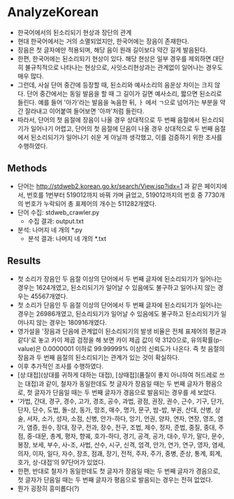 # AnalyzeKorean
* 한국어에서의 된소리되기 현상과 장단의 관계
* 현대 한국어에서는 거의 소멸되었지만, 한국어에는 장음이 존재한다.
 * 장음은 첫 글자에만 적용되며, 해당 음이 원래 길이보다 약간 길게 발음된다.
 * 한편, 한국어에는 된소리되기 현상이 있다. 해당 현상은 일부 경우를 제외하면 대단히 불규칙적으로 나타나는 현상으로, 사잇소리현상과는 관계없이 일어나는 경우도 매우 많다.
* 그런데, 사실 단어 중간에 등장할 때, 된소리와 예사소리의 음운상 차이는 크지 않다. 단어 중간에서는 동일 발음을 할 때 그 길이가 길면 예사소리, 짧으면 된소리로 들린다. 예를 들어 '아가'라는 발음을 녹음한 뒤, ㅏ 에서 ㄱ으로 넘어가는 부분을 약간 잘라내고 이어붙여 들어보면 '아까'처럼 들린다.
 * 따라서, 단어의 첫 음절에 장음이 나올 경우 상대적으로 두 번째 음절에서 된소리되기가 일어나기 어렵고, 단어의 첫 음절에 단음이 나올 경우 상대적으로 두 번째 음절에서 된소리되기가 일어나기 쉬운 게 아닐까 생각했고, 이를 검증하기 위한 조사를 수행하였다.
## Methods
* 단어는 http://stdweb2.korean.go.kr/search/View.jsp?idx=1 과 같은 페이지에서, 번호를 1번부터 519012까지 바꿔 가며 긁었고, 519012까지의 번호 중 7730개의 번호가 누락되어 총 표제어의 개수는 511282개였다.
 * 단어 수집: stdweb_crawler.py
   * 수집 결과: output.txt
 * 분석: 나머지 네 개의 *.py
   * 분석 결과: 나머지 네 개의 *.txt

## Results
* 첫 소리가 장음인 두 음절 이상의 단어에서 두 번째 글자에 된소리되기가 일어나는 경우는 1624개였고, 된소리되기가 일어날 수 있음에도 불구하고 일어나지 않는 경우는 45567개였다.
* 첫 소리가 단음인 두 음절 이상의 단어에서 두 번째 글자에 된소리되기가 일어나는 경우는 26986개였고, 된소리되기가 일어날 수 있음에도 불구하고 된소리되기가 일어나지 않는 경우는 180916개였다.
* 영가설을 '장음과 단음에 관계없이 된소리되기의 발생 비율은 전체 표제어의 평균과 같다'로 놓고 카이 제곱 검정을 해 보면 카이 제곱 값이 약 3120으로, 유의확률(p-value)은 0.0000001 이하로 99.99999% 이상의 신뢰도가 나온다. 즉 첫 음절의 장음과 두 번째 음절의 된소리되기는 관계가 있는 것이 확실하다.
* 이후 추가적인 조사를 수행하였다.
 * [상ː대접](상대를 귀하게 대하는 대접), [상때접](품질이 좋지 아니하여 허드레로 쓰는 대접)과 같이, 철자가 동일한데도 첫 글자가 장음일 때는 두 번째 글자가 평음으로, 첫 글자가 단음일 때는 두 번째 글자가 경음으로 발음되는 경우를 세 보았다.
 * ‘가법, 간대, 경구, 경수, 고가, 경조, 공수, 과법, 광점, 권장, 권수, 근수, 기구, 단가, 단자, 단수, 도법, 돌-상, 동가, 망조, 매수, 명가, 문구, 밤-밥, 부권, 산대, 산병, 상술, 서자, 소가, 성자, 소점, 신병, 안가-하다, 앙기, 언권, 양자, 연자, 연장, 영조, 염가, 염증, 원수, 장대, 장구, 전과, 장수, 전구, 조법, 제수, 정자, 준법, 중질, 중대, 주점, 중-대문, 총계, 평자, 향궤, 호가-하다, 경기, 공격, 공가, 대수, 무가, 말다, 문수, 봉장, 보세, 부수, 사-조, 사법, 산수, 시구, 신격, 엄격, 안가, 연가, 연구, 영자, 염세, 의자, 이자, 일다, 자수, 장조, 점괘, 장기, 전적, 주자, 주가, 중병, 준상, 통계, 회계, 호가, 상-대접’의 97단어가 있었다.
 * 한편, 반대로 철자가 동일한데도 첫 글자가 장음일 때는 두 번째 글자가 경음으로, 첫 글자가 단음일 때는 두 번째 글자가 평음으로 발음되는 경우는 전혀 없었다.
* 뭔가 굉장히 흥미롭다(?)
